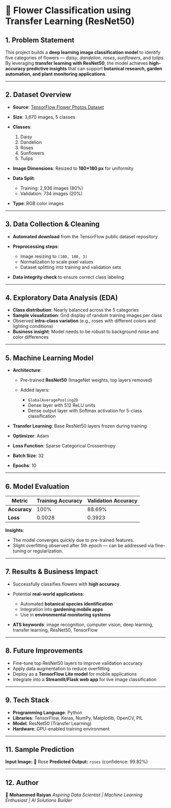 # 🌸 Flower Classification using Transfer Learning (ResNet50)

## 1. **Problem Statement**

This project builds a **deep learning image classification model** to identify five categories of flowers — *daisy*, *dandelion*, *roses*, *sunflowers*, and *tulips*.
By leveraging **transfer learning with ResNet50**, the model achieves **high-accuracy predictive insights** that can support **botanical research, garden automation, and plant monitoring applications**.

---

## 2. **Dataset Overview**

* **Source**: [TensorFlow Flower Photos Dataset](https://storage.googleapis.com/download.tensorflow.org/example_images/flower_photos.tgz)
* **Size**: 3,670 images, 5 classes
* **Classes**:

  1. Daisy
  2. Dandelion
  3. Roses
  4. Sunflowers
  5. Tulips
* **Image Dimensions**: Resized to **180×180 px** for uniformity
* **Data Split**:

  * Training: 2,936 images (80%)
  * Validation: 734 images (20%)
* **Type**: RGB color images

---

## 3. **Data Collection & Cleaning**

* **Automated download** from the TensorFlow public dataset repository
* **Preprocessing steps**:

  * Image resizing to `(180, 180, 3)`
  * Normalization to scale pixel values
  * Dataset splitting into training and validation sets
* **Data integrity check** to ensure correct class labeling

---

## 4. **Exploratory Data Analysis (EDA)**

* **Class distribution**: Nearly balanced across the 5 categories
* **Sample visualization**: Grid display of random training images per class
* Observed **intra-class variation** (e.g., roses with different colors and lighting conditions)
* **Business insight**: Model needs to be robust to background noise and color differences

---

## 5. **Machine Learning Model**

* **Architecture**:

  * Pre-trained **ResNet50** (ImageNet weights, top layers removed)
  * Added layers:

    * `GlobalAveragePooling2D`
    * Dense layer with 512 ReLU units
    * Dense output layer with Softmax activation for 5-class classification
* **Transfer Learning**: Base ResNet50 layers frozen during training
* **Optimizer**: Adam
* **Loss Function**: Sparse Categorical Crossentropy
* **Batch Size**: 32
* **Epochs**: 10

---

## 6. **Model Evaluation**

| Metric       | Training Accuracy | Validation Accuracy |
| ------------ | ----------------- | ------------------- |
| **Accuracy** | 100%              | 88.69%              |
| **Loss**     | 0.0028            | 0.3923              |

**Insights**:

* The model converges quickly due to pre-trained features.
* Slight overfitting observed after 5th epoch — can be addressed via fine-tuning or regularization.

---

## 7. **Results & Business Impact**

* Successfully classifies flowers with **high accuracy**.
* Potential **real-world applications**:

  * Automated **botanical species identification**
  * Integration into **gardening mobile apps**
  * Use in **environmental monitoring systems**
* **ATS keywords**: image recognition, computer vision, deep learning, transfer learning, ResNet50, TensorFlow

---

## 8. **Future Improvements**

* Fine-tune top ResNet50 layers to improve validation accuracy
* Apply data augmentation to reduce overfitting
* Deploy as a **TensorFlow Lite model** for mobile applications
* Integrate into a **Streamlit/Flask web app** for live image classification

---

## 9. **Tech Stack**

* **Programming Language**: Python
* **Libraries**: TensorFlow, Keras, NumPy, Matplotlib, OpenCV, PIL
* **Model**: ResNet50 (Transfer Learning)
* **Hardware**: GPU-enabled training environment
---

## 11. **Sample Prediction**

**Input Image:** 🌹 Rose
**Predicted Output:** `roses` (confidence: 99.82%)

---

## 12. **Author**

👤 **Mohammed Raiyan**
*Aspiring Data Scientist | Machine Learning Enthusiast | AI Solutions Builder*

